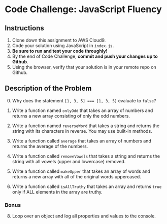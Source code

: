 # Code Challenge: JavaScript Fluency 

## Instructions

1. Clone down this assignment to AWS Cloud9. 
2. Code your solution using JavaScript in `index.js`. 
3. **Be sure to run and test your code throughly!**
4. By the end of Code Challenge, **commit and push your changes up to Github**.
5. Using the browser, verify that your solution is in your remote repo on Github.

## Description of the Problem
0. Why does the statement `[1, 3, 5] === [1, 3, 5]` evaluate to `false`?

1. Write a function named `onlyOdd` that takes an array of numbers and returns a new array consisting of only the odd numbers.


2. Write a function named `reverseWord` that takes a string and returns the string with its characters in reverse. You may use built-in methods. 

3. Write a function called `average` that takes an array of numbers and returns the average of the numbers.

4. Write a function called `removeVowels` that takes a string and returns the string with all vowels (upper and lowercase) removed.

5. Write a function called `makeUpper` that takes an array of words and returns a new array with all of the original words uppercased.

6. Write a function called `isAllTruthy` that takes an array and returns `true` only if ALL elements in the array are truthy.

### Bonus

8. Loop over an object and log all properties and values to the console.
